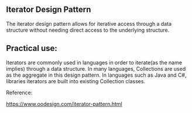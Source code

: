 ## Iterator Design Pattern ##
The iterator design pattern allows for iterative access through a data structure without needing direct access to the underlying structure.

## Practical use: ##
Iterators are commonly used in languages in order to iterate(as the name implies) through a data structure.  In many languages, Collections are used as the aggregate in this design pattern.  In languages such as Java and C#, libraries iterators are built into existing Collection classes.

Reference:

https://www.oodesign.com/iterator-pattern.html